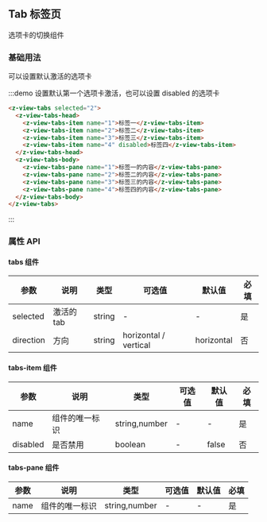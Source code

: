 ## Tab 标签页
选项卡的切换组件

### 基础用法
可以设置默认激活的选项卡

:::demo 设置默认第一个选项卡激活，也可以设置 disabled 的选项卡
```html
<z-view-tabs selected="2">
  <z-view-tabs-head>
    <z-view-tabs-item name="1">标签一</z-view-tabs-item>
    <z-view-tabs-item name="2">标签二</z-view-tabs-item>
    <z-view-tabs-item name="3">标签三</z-view-tabs-item>
    <z-view-tabs-item name="4" disabled>标签四</z-view-tabs-item>
  </z-view-tabs-head>
  <z-view-tabs-body>
    <z-view-tabs-pane name="1">标签一的内容</z-view-tabs-pane>
    <z-view-tabs-pane name="2">标签二的内容</z-view-tabs-pane>
    <z-view-tabs-pane name="3">标签三的内容</z-view-tabs-pane>
    <z-view-tabs-pane name="4">标签四的内容</z-view-tabs-pane>
  </z-view-tabs-body>
</z-view-tabs>
```
:::

### 属性 API
#### tabs 组件
| 参数      | 说明    | 类型      | 可选值       | 默认值   | 必填 |
|---------- |-------- |---------- |-------------  |-------- | ------- |
| selected     | 激活的 tab   | string    |   -  |     -    | 是 |
| direction     | 方向   | string    |   horizontal /  vertical  |     horizontal    | 否 |

#### tabs-item 组件
| 参数      | 说明    | 类型      | 可选值       | 默认值   | 必填 |
|---------- |-------- |---------- |-------------  |-------- | ------- |
| name     | 组件的唯一标识   | string,number    |   -  |     -    | 是 |
| disabled     | 是否禁用   | boolean    |  - |     false    | 否 |

#### tabs-pane 组件
| 参数      | 说明    | 类型      | 可选值       | 默认值   | 必填 |
|---------- |-------- |---------- |-------------  |-------- | ------- |
| name     | 组件的唯一标识   | string,number    |   -  |     -    | 是 |